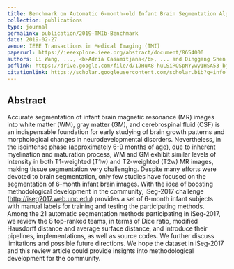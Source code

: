```yaml
---
title: Benchmark on Automatic 6-month-old Infant Brain Segmentation Algorithms; The iSeg-2017 Challenge 
collection: publications
type: journal
permalink: publication/2019-TMIb-Benchmark
date: 2019-02-27
venue: IEEE Transactions in Medical Imaging (TMI)
paperurl: https://ieeexplore.ieee.org/abstract/document/8654000
authors: Li Wang, ..., <b>Adrià Casamitjana</b>, ... and Dinggang Shen
pdflink: https://drive.google.com/file/d/1JHuA8-huLSiROSpNYywy1HSA53-bj7Gm/view
citationlink: https://scholar.googleusercontent.com/scholar.bib?q=info:rLU0s070ecsJ:scholar.google.com/&output=citation&scisdr=CgXQVhIyEO27_JMPh8U:AAGBfm0AAAAAXUgKn8UyyqGRkywXsyR7YrgKc-di8kXI&scisig=AAGBfm0AAAAAXUgKn3kePSp6CTPCJxvPSfEEp-Wlx2mw&scisf=4&ct=citation&cd=-1&hl=ca&scfhb=1
---
```


## Abstract
Accurate segmentation of infant brain magnetic resonance (MR) images into white matter (WM), gray matter (GM), and cerebrospinal fluid (CSF) is an indispensable foundation for early studying of brain growth patterns and morphological changes in neurodevelopmental disorders. Nevertheless, in the isointense phase (approximately 6-9 months of age), due to inherent myelination and maturation process, WM and GM exhibit similar levels of intensity in both T1-weighted (T1w) and T2-weighted (T2w) MR images, making tissue segmentation very challenging. Despite many efforts were devoted to brain segmentation, only few studies have focused on the segmentation of 6-month infant brain images. With the idea of boosting methodological development in the community, iSeg-2017 challenge (http://iseg2017.web.unc.edu) provides a set of 6-month infant subjects with manual labels for training and testing the participating methods. Among the 21 automatic segmentation methods participating in iSeg-2017, we review the 8 top-ranked teams, in terms of Dice ratio, modified Hausdorff distance and average surface distance, and introduce their pipelines, implementations, as well as source codes. We further discuss limitations and possible future directions. We hope the dataset in iSeg-2017 and this review article could provide insights into methodological development for the community.

